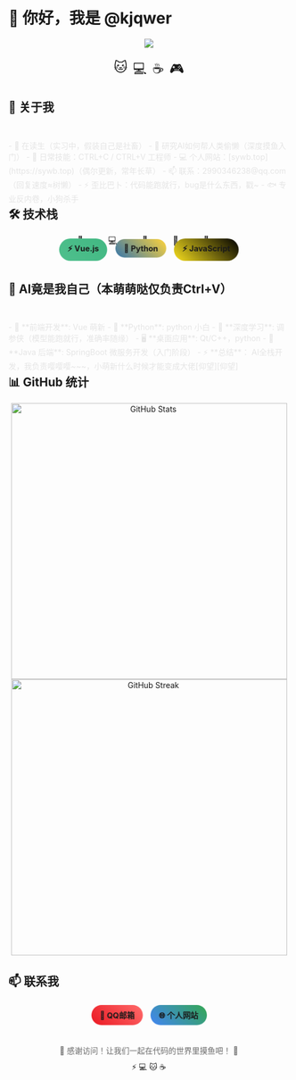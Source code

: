 # 👋 你好，我是 @kjqwer

<div align="center">
  <!-- 动态头像效果 -->
  <img src="https://readme-typing-svg.herokuapp.com/?lines=欢迎来到我的GitHub主页;GitHub+养生玩家;深度学习？在学了在学了（进度+0.1%）&font=Fira%20Code&center=true&width=440&height=45&color=f75c7e&vCenter=true&size=22">
  
  <!-- 添加动态表情动画 -->
  <div style="display: flex; justify-content: center; gap: 10px; margin: 20px 0;">
    <span style="font-size: 24px; animation: bounce 2s infinite;">🐱</span>
    <span style="font-size: 24px; animation: bounce 2s infinite 0.3s;">💻</span>
    <span style="font-size: 24px; animation: bounce 2s infinite 0.6s;">☕</span>
    <span style="font-size: 24px; animation: bounce 2s infinite 0.9s;">🎮</span>
  </div>
</div>

<style>
@keyframes bounce {
  0%, 20%, 50%, 80%, 100% { transform: translateY(0); }
  40% { transform: translateY(-10px); }
  60% { transform: translateY(-5px); }
}

@keyframes pulse {
  0% { transform: scale(1); }
  50% { transform: scale(1.05); }
  100% { transform: scale(1); }
}

@keyframes slideIn {
  from { transform: translateX(-100%); opacity: 0; }
  to { transform: translateX(0); opacity: 1; }
}

@keyframes fadeInUp {
  from { transform: translateY(30px); opacity: 0; }
  to { transform: translateY(0); opacity: 1; }
}

@keyframes rotate {
  from { transform: rotate(0deg); }
  to { transform: rotate(360deg); }
}

@keyframes gradient {
  0% { background-position: 0% 50%; }
  50% { background-position: 100% 50%; }
  100% { background-position: 0% 50%; }
}

.skill-bar {
  background: linear-gradient(90deg, #667eea 0%, #764ba2 100%);
  background-size: 200% 200%;
  animation: gradient 3s ease infinite;
  border-radius: 10px;
  padding: 8px 15px;
  margin: 5px 0;
  color: white;
  font-weight: bold;
  text-align: center;
  transition: all 0.3s ease;
}

.skill-bar:hover {
  transform: translateY(-2px);
  box-shadow: 0 5px 15px rgba(0,0,0,0.3);
}

.animated-section {
  animation: fadeInUp 0.8s ease-out;
}

.tech-badge {
  display: inline-block;
  margin: 5px;
  padding: 8px 15px;
  border-radius: 20px;
  font-weight: bold;
  transition: all 0.3s ease;
  animation: pulse 2s infinite;
}

.tech-badge:hover {
  transform: scale(1.1) rotate(5deg);
}

.emoji-rain {
  position: relative;
  overflow: hidden;
}

.emoji-rain::before {
  content: "🌟 💻 🐍 🎯 🚀";
  position: absolute;
  top: -20px;
  left: 0;
  width: 100%;
  animation: emojiFall 3s linear infinite;
  font-size: 16px;
  letter-spacing: 20px;
}

@keyframes emojiFall {
  0% { transform: translateY(-50px); }
  100% { transform: translateY(100vh); }
}
</style>

## 🚀 关于我

<div class="animated-section">
- 🏫 在读生（实习中，假装自己是社畜）
- 🔭 研究AI如何帮人类偷懒（深度摸鱼入门）
- 🌱 日常技能：CTRL+C / CTRL+V 工程师
- 💻 个人网站：[sywb.top](https://sywb.top)（偶尔更新，常年长草）
- 📫 联系：2990346238@qq.com（回复速度≈树懒）
- ⚡ 歪比巴卜：代码能跑就行，bug是什么东西，戳~
- 🐟 专业反内卷，小狗杀手
</div>

## 🛠️ 技术栈

<div align="center" class="emoji-rain">
  <div class="tech-badge" style="background: linear-gradient(45deg, #4FC08D, #42b883);">
    <span style="animation: rotate 3s linear infinite;">⚡</span> Vue.js
  </div>
  <div class="tech-badge" style="background: linear-gradient(45deg, #3776AB, #FFD43B);">
    <span style="animation: pulse 1s infinite;">🐍</span> Python
  </div>
  <div class="tech-badge" style="background: linear-gradient(45deg, #F7DF1E, #000000);">
    <span style="animation: bounce 1s infinite;">⚡</span> JavaScript
  </div>
</div>

## 💼 AI竟是我自己（本萌萌哒仅负责Ctrl+V）

<div class="animated-section">
- 🌟 **前端开发**: Vue 萌新
- 🐍 **Python**: python 小白
- 🧠 **深度学习**: 调参侠（模型能跑就行，准确率随缘）
- 🖥️ **桌面应用**: Qt/C++，python 
- 🍃 **Java 后端**: SpringBoot 微服务开发（入门阶段）
- ⚡ **总结**： AI全栈开发，我负责嘤嘤嘤~~~，小萌新什么时候才能变成大佬[仰望][仰望]
</div>

## 📊 GitHub 统计

<div align="center">
  <img src="https://github-readme-stats.vercel.app/api?username=kjqwer&show_icons=true&theme=tokyonight&hide_border=true&count_private=true" alt="GitHub Stats" width="495" />
  
  <!-- 添加动态贡献图 -->
  <img src="https://github-readme-streak-stats.herokuapp.com/?user=kjqwer&theme=tokyonight&hide_border=true" alt="GitHub Streak" width="495" />
</div>

## 📫 联系我

<div align="center">
  <a href="mailto:2990346238@qq.com" style="text-decoration: none;">
    <div class="tech-badge" style="background: linear-gradient(45deg, #EB1923, #FF6B6B);">
      📧 QQ邮箱
    </div>
  </a>
  <a href="https://sywb.top" style="text-decoration: none;">
    <div class="tech-badge" style="background: linear-gradient(45deg, #4285F4, #34A853);">
      🌐 个人网站
    </div>
  </a>
</div>

<!-- 添加有趣的页脚动画 -->
<div align="center" style="margin-top: 30px;">
  <div style="font-size: 14px; color: #666; animation: pulse 2s infinite;">
    🎉 感谢访问！让我们一起在代码的世界里摸鱼吧！ 🎉
  </div>
  <div style="margin-top: 10px;">
    <span style="animation: rotate 4s linear infinite;">⚡</span>
    <span style="animation: rotate 4s linear infinite 1s;">💻</span>
    <span style="animation: rotate 4s linear infinite 2s;">🐱</span>
    <span style="animation: rotate 4s linear infinite 3s;">☕</span>
  </div>
</div>

<!-- <div align="center">
  <img src="https://komarev.com/ghpvc/?username=kjqwer&color=blueviolet&style=for-the-badge" alt="Profile views" />
</div>

<div align="center">
  <img src="https://github-profile-trophy.vercel.app/?username=kjqwer&theme=nord&column=7" alt="trophy" />
</div> -->

